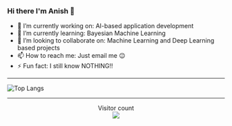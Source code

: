 ### Hi there I'm Anish 👋


- 🔭 I’m currently working on: AI-based application development
- 🌱 I’m currently learning: Bayesian Machine Learning
- 👯 I’m looking to collaborate on: Machine Learning and Deep Learning based projects
- 📫 How to reach me: Just email me 😉
- ⚡ Fun fact: I still know NOTHING!!

---

![Top Langs](https://github-readme-stats.vercel.app/api/top-langs/?username=Anyesh&layout=compact)

---
<p align="center"> 
  Visitor count<br>
  <img src="https://profile-counter.glitch.me/sagar-viradiya/count.svg" />
</p>
